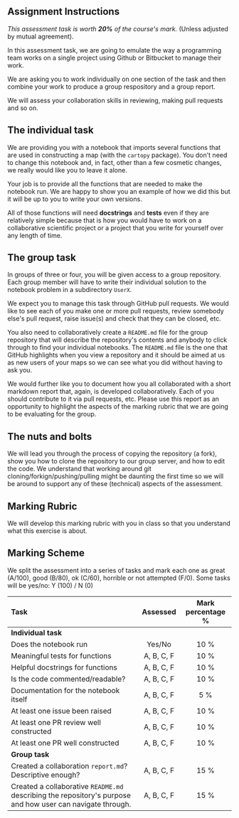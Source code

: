 ## Assignment Instructions

*This assessment task is worth **20%** of the course's mark.* (Unless adjusted by mutual agreement).

In this assessment task, we are going to emulate the way a programming team works
on a single project using Github or Bitbucket to manage their work.

We are asking you to work individually on one section of the task and then combine
your work to produce a group respository and a group report.

We will assess your collaboration skills in reviewing, making pull requests and so on.

## The individual task

We are providing you with a notebook that imports several functions that are used in 
constructing a map (with the `cartopy` package). You don't need to change this notebook
and, in fact, other than a few cosmetic changes, we really would like you to leave it alone.

Your job is to provide all the functions that are needed to make the notebook run. We are happy to
show you an example of how we did this but it will be up to you to write your own versions.

All of those functions will need **docstrings** and **tests** even if they are relatively 
simple because that is how you would have to work on a collaborative scientific project or
a project that you write for yourself over any length of time.

## The group task

In groups of three or four, you will be given access to a group repository. Each group member
will have to write their individual solution to the notebook problem in a subdirectory `UserX`. 

We expect you to manage this task through GitHub pull requests. We would like to see each of
you make one or more pull requests, review somebody else's pull request, raise issue(s) and 
check that they can be closed, etc.

You also need to collaboratively create a `README.md` file for the group repository that will
describe the repository's contents and anybody to click through to find your individual notebooks.
The `README.md` file is the one that GitHub highlights when you view a repository and it should be
aimed at us as new users of your maps so we can see what you did without having to ask you.

We would further like you to document how you all collaborated with a short markdown report 
that, again, is developed collaboratively. Each of you should contribute to it via pull requests, etc.
Please use this report as an opportunity to highlight the aspects of the marking rubric that we
are going to be evaluating for the group.

## The nuts and bolts

We will lead you through the process of copying the repository (a fork), show you how
to clone the repository to our group server, and how to edit the code. We understand
that working around git cloning/forkign/pushing/pulling might be daunting the first
time so we will be around to support any of these (technical) aspects of the assessment.

## Marking Rubric

We will develop this marking rubric with you in class so that you
understand what this exercise is about.


## Marking Scheme

We split the assessment into a series of tasks and mark each one
as great (A/100), good (B/80), ok (C/60), horrible or not attempted (F/0). 
Some tasks will be yes/no: Y (100) / N (0) 


| Task | Assessed | Mark percentage %|
|:-------------- |:-----------:|:-----:|
| **Individual task**                          |            |      |
| Does the notebook run                        | Yes/No     | 10 % |
| Meaningful tests for functions               | A, B, C, F | 10 % |
| Helpful docstrings for functions             | A, B, C, F | 10 % |
| Is the code commented/readable?              | A, B, C, F | 10 % |
| Documentation for the notebook itself        | A, B, C, F | 5 % |
| At least one issue been raised               | A, B, C, F | 10 % |
| At least one PR review well constructed      | A, B, C, F | 10 % |
| At least one PR well constructed             | A, B, C, F | 10 % |
| **Group task**                               |            |      |
| Created a collaboration `report.md`? Descriptive enough? | A, B, C, F | 15 % |
| Created a collaborative `README.md` describing the repository's purpose and how user can navigate through. | A, B, C, F | 15 % |


